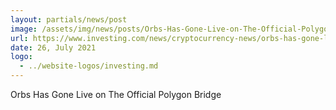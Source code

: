 ```yaml
---
layout: partials/news/post
image: /assets/img/news/posts/Orbs-Has-Gone-Live-on-The-Official-Polygon-Bridge-investing.jpeg
url: https://www.investing.com/news/cryptocurrency-news/orbs-has-gone-live-on-the-official-polygon-bridge-2567829
date: 26, July 2021
logo: 
  - ../website-logos/investing.md
---
```


Orbs Has Gone Live on The Official Polygon Bridge